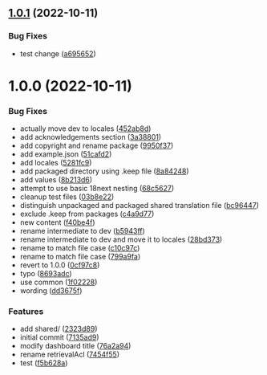 ## [1.0.1](https://github.com/nicobao/CIDgravity-localization/compare/v1.0.0...v1.0.1) (2022-10-11)


### Bug Fixes

* test change ([a695652](https://github.com/nicobao/CIDgravity-localization/commit/a6956523c5b63a9bdaae6900a26e4a8522c73af4))

# 1.0.0 (2022-10-11)


### Bug Fixes

* actually move dev to locales ([452ab8d](https://github.com/nicobao/CIDgravity-localization/commit/452ab8dd8039155a17e7daba824a60f6b8811a26))
* add acknowledgements section ([3a38801](https://github.com/nicobao/CIDgravity-localization/commit/3a38801416e8276d3c4077b137b278bb21e8f8cf))
* add copyright and rename package ([9950f37](https://github.com/nicobao/CIDgravity-localization/commit/9950f372c7c84c174b790b524e5801de8840e420))
* add example.json ([51cafd2](https://github.com/nicobao/CIDgravity-localization/commit/51cafd2f93275f2a37fd51c363b25c86b945aa80))
* add locales ([5281fc9](https://github.com/nicobao/CIDgravity-localization/commit/5281fc9de487b2892a1ffb2004a3f75d58c38274))
* add packaged directory using .keep file ([8a84248](https://github.com/nicobao/CIDgravity-localization/commit/8a8424887335a099746ed7c3483cb627dcd4fc9f))
* add values ([8b213d6](https://github.com/nicobao/CIDgravity-localization/commit/8b213d6e8e470371017ba646e9b629a6cb50b258))
* attempt to use basic 18next nesting ([68c5627](https://github.com/nicobao/CIDgravity-localization/commit/68c562799e44fe0de3da04d5c1d5d5ebc3d55e25))
* cleanup test files ([03b8e22](https://github.com/nicobao/CIDgravity-localization/commit/03b8e22721c12aa798f4887e5937f61a44fe76b5))
* distinguish unpackaged and packaged shared translation file ([bc96447](https://github.com/nicobao/CIDgravity-localization/commit/bc964473f8704bfee3dd0a0e9f7245e64edd28eb))
* exclude .keep from packages ([c4a9d77](https://github.com/nicobao/CIDgravity-localization/commit/c4a9d77863ddd552dc61905a3e6d576f37c8af09))
* new content ([f40be4f](https://github.com/nicobao/CIDgravity-localization/commit/f40be4f69a63489e97a7c2233d6a438f4dd193ec))
* rename intermediate to dev ([b5943ff](https://github.com/nicobao/CIDgravity-localization/commit/b5943ff445dccf88b32483a4e56a22664d7fd232))
* rename intermediate to dev and move it to locales ([28bd373](https://github.com/nicobao/CIDgravity-localization/commit/28bd373be3f4f78be52ada57cb6ee6c7ba0c35f2))
* rename to match file case ([c10c97c](https://github.com/nicobao/CIDgravity-localization/commit/c10c97c7c2386f261ac8e4365ccede5e7cc12065))
* rename to match file case ([799a9fa](https://github.com/nicobao/CIDgravity-localization/commit/799a9fa1dab15843f6819e5747fdf8b13f42ad26))
* revert to 1.0.0 ([0cf97c8](https://github.com/nicobao/CIDgravity-localization/commit/0cf97c82eb6ac27dd91c8b3e79f87589230a361c))
* typo ([8693adc](https://github.com/nicobao/CIDgravity-localization/commit/8693adc39d2a706f5ebb04bde9ebf642dc82047e))
* use common ([1f02228](https://github.com/nicobao/CIDgravity-localization/commit/1f0222894e0f0b18190df5769ba527edde77ea3e))
* wording ([dd3675f](https://github.com/nicobao/CIDgravity-localization/commit/dd3675fa0d8f67e2409ef51e7fd74dc0e4b7a9f4))


### Features

* add shared/ ([2323d89](https://github.com/nicobao/CIDgravity-localization/commit/2323d89b19a9cf666d4229b589f17aea1443db43))
* initial commit ([7135ad9](https://github.com/nicobao/CIDgravity-localization/commit/7135ad9c4e92a2f2edb2fe7f23e97ccfed6f0c1c))
* modify dashboard title ([76a2a94](https://github.com/nicobao/CIDgravity-localization/commit/76a2a94a8b65c38bed2494b66f8ac75d727618a5))
* rename retrievalAcl ([7454f55](https://github.com/nicobao/CIDgravity-localization/commit/7454f55add884bced7a46dfb89e6d8157ae7e546))
* test ([f5b628a](https://github.com/nicobao/CIDgravity-localization/commit/f5b628aba74c6864aede5785c4b78be98993e6cf))
